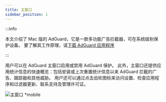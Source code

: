```yaml
---
title: 主窗口
sidebar_position: 1
---
```


:::info

本文介绍了 Mac 版的 AdGuard，它是一款多功能广告拦截器，可在系统级别保护设备。 要了解其工作原理，请[下载 AdGuard 应用程序](https://agrd.io/download-kb-adblock)

:::

用户可以在 AdGuard 主窗口启用或禁用 AdGuard 保护。 此外，主窗口还提供应用统计信息的快速概览：包括安装或上次重置统计信息以来 AdGuard 拦截的广告、跟踪器和其他威胁。 用户还可以通过点击齿轮图标来访问设置、检查应用程序和过滤器更新、联系支持及管理许可证。

![主窗口 \*mobile](https://cdn.adtidy.org/content/kb/ad_blocker/mac/main.png)
